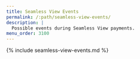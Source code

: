 ```yaml
---
title: Seamless View Events
permalink: /:path/seamless-view-events/
description: |
  Possible events during Seamless View payments.
menu_order: 3100
---
```


{% include seamless-view-events.md %}
